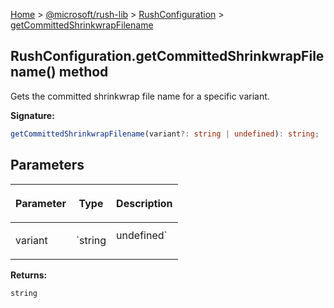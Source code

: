 [Home](./index) &gt; [@microsoft/rush-lib](./rush-lib.md) &gt; [RushConfiguration](./rush-lib.rushconfiguration.md) &gt; [getCommittedShrinkwrapFilename](./rush-lib.rushconfiguration.getcommittedshrinkwrapfilename.md)

## RushConfiguration.getCommittedShrinkwrapFilename() method

Gets the committed shrinkwrap file name for a specific variant.

<b>Signature:</b>

```typescript
getCommittedShrinkwrapFilename(variant?: string | undefined): string;
```

## Parameters

|  <p>Parameter</p> | <p>Type</p> | <p>Description</p> |
|  --- | --- | --- |
|  <p>variant</p> | <p>`string | undefined`</p> | <p>The name of the current variant in use by the active command.</p> |

<b>Returns:</b>

`string`

